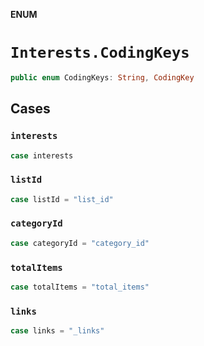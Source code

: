 **ENUM**

# `Interests.CodingKeys`

```swift
public enum CodingKeys: String, CodingKey
```

## Cases
### `interests`

```swift
case interests
```

### `listId`

```swift
case listId = "list_id"
```

### `categoryId`

```swift
case categoryId = "category_id"
```

### `totalItems`

```swift
case totalItems = "total_items"
```

### `links`

```swift
case links = "_links"
```
